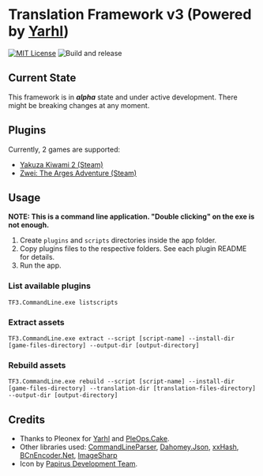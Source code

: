 # Translation Framework v3 (Powered by [Yarhl](https://scenegate.github.io/Yarhl/))
[![MIT License](https://img.shields.io/badge/license-MIT-blue.svg?style=flat)](https://choosealicense.com/licenses/mit/) ![Build and release](https://github.com/kaplas80/TF3/workflows/Build%20and%20release/badge.svg)

## Current State

This framework is in ***alpha*** state and under active development. There might be breaking changes at any moment.

## Plugins

Currently, 2 games are supported:

* [Yakuza Kiwami 2 (Steam)](https://github.com/Kaplas80/TF3.YakuzaPlugins)
* [Zwei: The Arges Adventure (Steam)](https://github.com/Kaplas80/TF3.ZweiPlugins)

## Usage

**NOTE: This is a command line application. "Double clicking" on the exe is not enough.**

1. Create `plugins` and `scripts` directories inside the app folder.
2. Copy plugins files to the respective folders. See each plugin README for details.
3. Run the app.

### List available plugins

```shell
TF3.CommandLine.exe listscripts
```

### Extract assets

```shell
TF3.CommandLine.exe extract --script [script-name] --install-dir [game-files-directory] --output-dir [output-directory]
```

### Rebuild assets

```shell
TF3.CommandLine.exe rebuild --script [script-name] --install-dir [game-files-directory] --translation-dir [translation-files-directory] --output-dir [output-directory]
```

## Credits

* Thanks to Pleonex for [Yarhl](https://scenegate.github.io/Yarhl/) and [PleOps.Cake](https://www.pleonex.dev/PleOps.Cake/).
* Other libraries used: [CommandLineParser](https://github.com/commandlineparser/commandline), [Dahomey.Json](https://github.com/dahomey-technologies/Dahomey.Json), [xxHash](https://github.com/uranium62/xxHash), [BCnEncoder.Net](https://github.com/nominom/bcnencoder.net), [ImageSharp](https://sixlabors.com/products/imagesharp/)
* Icon by [Papirus Development Team](https://github.com/PapirusDevelopmentTeam/papirus-icon-theme/).
